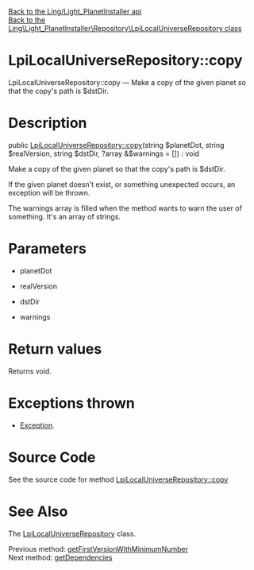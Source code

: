 [Back to the Ling/Light_PlanetInstaller api](https://github.com/lingtalfi/Light_PlanetInstaller/blob/master/doc/api/Ling/Light_PlanetInstaller.md)<br>
[Back to the Ling\Light_PlanetInstaller\Repository\LpiLocalUniverseRepository class](https://github.com/lingtalfi/Light_PlanetInstaller/blob/master/doc/api/Ling/Light_PlanetInstaller/Repository/LpiLocalUniverseRepository.md)


LpiLocalUniverseRepository::copy
================



LpiLocalUniverseRepository::copy — Make a copy of the given planet so that the copy's path is $dstDir.




Description
================


public [LpiLocalUniverseRepository::copy](https://github.com/lingtalfi/Light_PlanetInstaller/blob/master/doc/api/Ling/Light_PlanetInstaller/Repository/LpiLocalUniverseRepository/copy.md)(string $planetDot, string $realVersion, string $dstDir, ?array &$warnings = []) : void




Make a copy of the given planet so that the copy's path is $dstDir.

If the given planet doesn't exist, or something unexpected occurs, an exception will be thrown.

The warnings array is filled when the method wants to warn the user of something.
It's an array of strings.




Parameters
================


- planetDot

    

- realVersion

    

- dstDir

    

- warnings

    


Return values
================

Returns void.


Exceptions thrown
================

- [Exception](http://php.net/manual/en/class.exception.php).&nbsp;







Source Code
===========
See the source code for method [LpiLocalUniverseRepository::copy](https://github.com/lingtalfi/Light_PlanetInstaller/blob/master/Repository/LpiLocalUniverseRepository.php#L49-L64)


See Also
================

The [LpiLocalUniverseRepository](https://github.com/lingtalfi/Light_PlanetInstaller/blob/master/doc/api/Ling/Light_PlanetInstaller/Repository/LpiLocalUniverseRepository.md) class.

Previous method: [getFirstVersionWithMinimumNumber](https://github.com/lingtalfi/Light_PlanetInstaller/blob/master/doc/api/Ling/Light_PlanetInstaller/Repository/LpiLocalUniverseRepository/getFirstVersionWithMinimumNumber.md)<br>Next method: [getDependencies](https://github.com/lingtalfi/Light_PlanetInstaller/blob/master/doc/api/Ling/Light_PlanetInstaller/Repository/LpiLocalUniverseRepository/getDependencies.md)<br>

